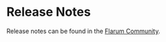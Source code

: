 # Release Notes


<!--
https://github.com/flarum/docs/issues/22
https://laravel.com/docs/5.7/releases

## Versioning Scheme

## Support Policy

## Release Notes
-->

Release notes can be found in the [Flarum Community](https://discuss.flarum.org/t/blog?sort=newest).
